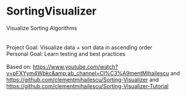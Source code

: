 # SortingVisualizer
Visualize Sorting Algorithms  
<br> <br>
Project Goal: Visualize data + sort data in ascending order 
<br>
Personal Goal: Learn testing and best practices
<br> <br> 
Based on: https://www.youtube.com/watch?v=pFXYym4Wbkc&amp;ab_channel=Cl%C3%A9mentMihailescu  and https://github.com/clementmihailescu/Sorting-Visualizer and https://github.com/clementmihailescu/Sorting-Visualizer-Tutorial
